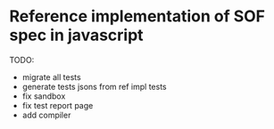 # Reference implementation of SOF spec in javascript

TODO:

* migrate all tests
* generate tests jsons from ref impl tests
* fix sandbox
* fix test report page
* add compiler
